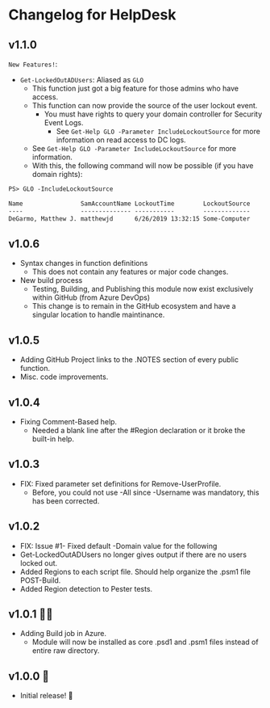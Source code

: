 # Changelog for HelpDesk

## v1.1.0

`New Features!`:
+ `Get-LockedOutADUsers`: Aliased as `GLO`
  + This function just got a big feature for those admins who have access.
  + This function can now provide the source of the user lockout event.
    + You must have rights to query your domain controller for Security Event Logs.
      + See `Get-Help GLO -Parameter IncludeLockoutSource` for more information on read access to DC logs.
  + See `Get-Help GLO -Parameter IncludeLockoutSource` for more information.
  + With this, the following command will now be possible (if you have domain rights):

```txt
PS> GLO -IncludeLockoutSource

Name                SamAccountName LockoutTime        LockoutSource
----                -------------- -----------        -------------
DeGarmo, Matthew J. matthewjd      6/26/2019 13:32:15 Some-Computer
```

## v1.0.6
+ Syntax changes in function definitions
  + This does not contain any features or major code changes.
+ New build process
  + Testing, Building, and Publishing this module now exist exclusively within GitHub (from Azure DevOps)
  + This change is to remain in the GitHub ecosystem and have a singular location to handle maintinance.

## v1.0.5
+ Adding GitHub Project links to the .NOTES section of every public function.
+ Misc. code improvements.

## v1.0.4
+ Fixing Comment-Based help.
  + Needed a blank line after the #Region declaration or it broke the built-in help.

## v1.0.3
+ FIX: Fixed parameter set definitions for Remove-UserProfile.
  + Before, you could not use -All since -Username was mandatory, this has been corrected.

## v1.0.2
+ FIX: Issue #1- Fixed default -Domain value for the following
+ Get-LockedOutADUsers no longer gives output if there are no users locked out.
+ Added Regions to each script file. Should help organize the .psm1 file POST-Build.
+ Added Region detection to Pester tests.

## v1.0.1 🤷‍♂️
+ Adding Build job in Azure.
  + Module will now be installed as core .psd1 and .psm1 files instead of entire raw directory.

## v1.0.0 🤖
+ Initial release! 🎂
